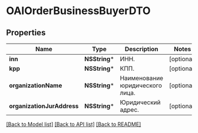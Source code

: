 # OAIOrderBusinessBuyerDTO

## Properties
Name | Type | Description | Notes
------------ | ------------- | ------------- | -------------
**inn** | **NSString*** | ИНН. | [optional] 
**kpp** | **NSString*** | КПП. | [optional] 
**organizationName** | **NSString*** | Наименование юридического лица. | [optional] 
**organizationJurAddress** | **NSString*** | Юридический адрес. | [optional] 

[[Back to Model list]](../README.md#documentation-for-models) [[Back to API list]](../README.md#documentation-for-api-endpoints) [[Back to README]](../README.md)


